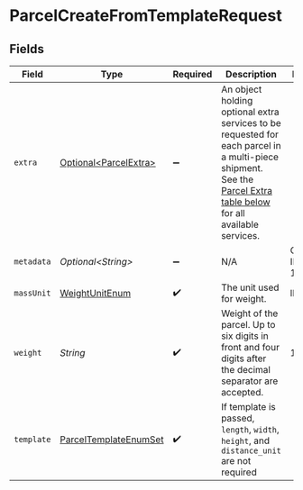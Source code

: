 # ParcelCreateFromTemplateRequest


## Fields

| Field                                                                                                                                                                                                   | Type                                                                                                                                                                                                    | Required                                                                                                                                                                                                | Description                                                                                                                                                                                             | Example                                                                                                                                                                                                 |
| ------------------------------------------------------------------------------------------------------------------------------------------------------------------------------------------------------- | ------------------------------------------------------------------------------------------------------------------------------------------------------------------------------------------------------- | ------------------------------------------------------------------------------------------------------------------------------------------------------------------------------------------------------- | ------------------------------------------------------------------------------------------------------------------------------------------------------------------------------------------------------- | ------------------------------------------------------------------------------------------------------------------------------------------------------------------------------------------------------- |
| `extra`                                                                                                                                                                                                 | [Optional\<ParcelExtra>](../../models/components/ParcelExtra.md)                                                                                                                                        | :heavy_minus_sign:                                                                                                                                                                                      | An object holding optional extra services to be requested for each parcel in a multi-piece shipment. <br/>See the <a href="#section/Parcel-Extras">Parcel Extra table below</a> for all available services. |                                                                                                                                                                                                         |
| `metadata`                                                                                                                                                                                              | *Optional\<String>*                                                                                                                                                                                     | :heavy_minus_sign:                                                                                                                                                                                      | N/A                                                                                                                                                                                                     | Customer ID 123456                                                                                                                                                                                      |
| `massUnit`                                                                                                                                                                                              | [WeightUnitEnum](../../models/components/WeightUnitEnum.md)                                                                                                                                             | :heavy_check_mark:                                                                                                                                                                                      | The unit used for weight.                                                                                                                                                                               | lb                                                                                                                                                                                                      |
| `weight`                                                                                                                                                                                                | *String*                                                                                                                                                                                                | :heavy_check_mark:                                                                                                                                                                                      | Weight of the parcel. Up to six digits in front and four digits after the decimal separator are accepted.                                                                                               | 1                                                                                                                                                                                                       |
| `template`                                                                                                                                                                                              | [ParcelTemplateEnumSet](../../models/components/ParcelTemplateEnumSet.md)                                                                                                                               | :heavy_check_mark:                                                                                                                                                                                      | If template is passed, `length`, `width`, `height`, and `distance_unit` are not required                                                                                                                |                                                                                                                                                                                                         |